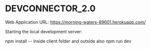 # DEVCONNECTOR_2.0

Web Application URL: https://morning-waters-89601.herokuapp.com/


Starting the local development server:

npm install -- inside client folder and outside also
npm run dev
